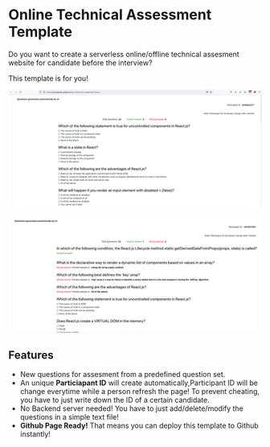 # Online Technical Assessment Template

Do you want to create a serverless online/offline technical assesment website for candidate before the interview?

This template is for you!

![screenshots](screenshots/s0.png)

![screenshots](screenshots/s1.png)

## Features

- New questions for assesment from a predefined question set.
- An unique **Particiapant ID** will create automatically,Participant ID will be change everytime while a person refresh the page! To prevent cheating, you have to just write down the ID of a certain candidate.
- No Backend server needed! You have to just add/delete/modify the questions in a simple text file!
- **Github Page Ready!** That means you can deploy this template to Github instantly!
